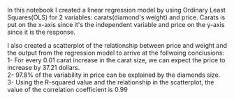 In this notebook I created a linear regression model by using Ordinary Least Squares(OLS) for 2 variables: carats(diamond's weight) and price.
Carats is put on the x-axis since it's the independent variable and price on the y-axis since it is the response.

I also created a scatterplot of the relationship between price and weight and the output from the regression model to arrive at the follwoing conclusions:
<br />
  1- For every 0.01 carat increase in the carat size, we can expect the price to increase by 37.21 dollars.  <br />
  2- 97.8% of the variability in price can be explained by the diamonds size.  <br />
  3- Using the R-squared value and the relationship in the scatterplot, the value of the correlation coefficient is 0.99  <br />

